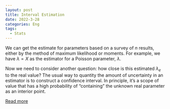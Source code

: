 ```yaml
---
layout: post
title: Interval Estimation
date: 2022-3-28
categories: Eng
tags:
  - Stats
---
```


We can get the estimate for parameters based on a survey of $n$ results, either by the method
of maximum likelihood or moments. For example, we have $\lambda = X$ as the estimator for a Poisson
parameter, $\lambda$.

Now we need to consider another question: how close is this estimated $\lambda_e$ to the
real value? The usual way to quantity the amount of uncertainty in an estimator is to construct a
confidence interval. In principle, it’s a scope of value that has a high probability of “containing” the unknown real parameter as an interior point.

<a href="/pdf/interval.pdf" target="_blank">Read more</a>
